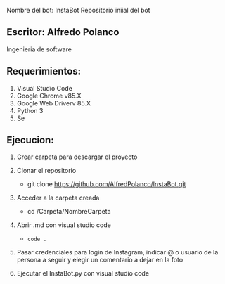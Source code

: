 Nombre del bot: InstaBot
Repositorio iniial del bot

## Escritor: Alfredo Polanco
Ingenieria de software

## Requerimientos:

1. Visual Studio Code 
2. Google Chrome v85.X
3. Google Web Driverv 85.X
3. Python 3
3. Se

## Ejecucion:

1. Crear carpeta para descargar el proyecto

2. Clonar el repositorio 

    - git clone https://github.com/AlfredPolanco/InstaBot.git

3. Acceder a la carpeta creada

    - cd /Carpeta/NombreCarpeta

4. Abrir .md con visual studio code

    - `code .`
5. Pasar credenciales para login de Instagram, indicar @ o usuario de la persona a seguir y elegir un comentario a dejar en la foto
    
6. Ejecutar el InstaBot.py con visual studio code

    
